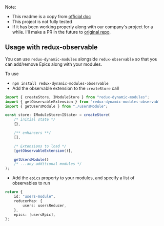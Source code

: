 Note:
 * This readme is a copy from [official doc](https://github.com/microsoft/redux-dynamic-modules/blob/master/docs/reference/ReduxObservable.md)
 * This project is not fully tested
 * If it has been working properly along with our company's project for a while. I'll make a PR in the future to [original repo](https://github.com/microsoft/redux-dynamic-modules/tree/master/packages/redux-dynamic-modules-observable). 

## Usage with redux-observable

You can use `redux-dynamic-modules` alongside `redux-observable` so that you can add/remove Epics along with your modules.

To use

-   `npm install redux-dynamic-modules-observable`
-   Add the observable extension to the `createStore` call

```typescript
import { createStore, IModuleStore } from "redux-dynamic-modules";
import { getObservableExtension } from "redux-dynamic-modules-observable";
import { getUsersModule } from "./usersModule";

const store: IModuleStore<IState> = createStore(
    /* initial state */
    {},

    /** enhancers **/
    [],

    /* Extensions to load */
    [getObservableExtension()],

    getUsersModule()
    /* ...any additional modules */
);
```

-   Add the `epics` property to your modules, and specify a list of observables to run

```typescript
return {
    id: "users-module",
    reducerMap: {
        users: usersReducer,
    },
    epics: [usersEpic],
};
```
